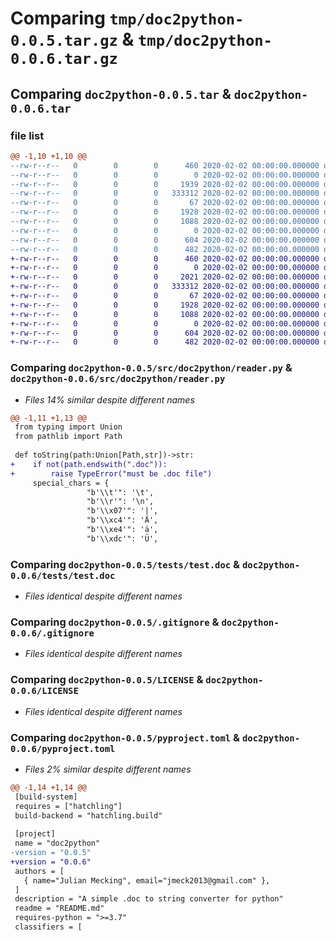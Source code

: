 # Comparing `tmp/doc2python-0.0.5.tar.gz` & `tmp/doc2python-0.0.6.tar.gz`

## Comparing `doc2python-0.0.5.tar` & `doc2python-0.0.6.tar`

### file list

```diff
@@ -1,10 +1,10 @@
--rw-r--r--   0        0        0      460 2020-02-02 00:00:00.000000 doc2python-0.0.5/config.pypirc
--rw-r--r--   0        0        0        0 2020-02-02 00:00:00.000000 doc2python-0.0.5/src/doc2python/__init__.py
--rw-r--r--   0        0        0     1939 2020-02-02 00:00:00.000000 doc2python-0.0.5/src/doc2python/reader.py
--rw-r--r--   0        0        0   333312 2020-02-02 00:00:00.000000 doc2python-0.0.5/tests/test.doc
--rw-r--r--   0        0        0       67 2020-02-02 00:00:00.000000 doc2python-0.0.5/tests/test.py
--rw-r--r--   0        0        0     1928 2020-02-02 00:00:00.000000 doc2python-0.0.5/.gitignore
--rw-r--r--   0        0        0     1088 2020-02-02 00:00:00.000000 doc2python-0.0.5/LICENSE
--rw-r--r--   0        0        0        0 2020-02-02 00:00:00.000000 doc2python-0.0.5/README.md
--rw-r--r--   0        0        0      604 2020-02-02 00:00:00.000000 doc2python-0.0.5/pyproject.toml
--rw-r--r--   0        0        0      482 2020-02-02 00:00:00.000000 doc2python-0.0.5/PKG-INFO
+-rw-r--r--   0        0        0      460 2020-02-02 00:00:00.000000 doc2python-0.0.6/config.pypirc
+-rw-r--r--   0        0        0        0 2020-02-02 00:00:00.000000 doc2python-0.0.6/src/doc2python/__init__.py
+-rw-r--r--   0        0        0     2021 2020-02-02 00:00:00.000000 doc2python-0.0.6/src/doc2python/reader.py
+-rw-r--r--   0        0        0   333312 2020-02-02 00:00:00.000000 doc2python-0.0.6/tests/test.doc
+-rw-r--r--   0        0        0       67 2020-02-02 00:00:00.000000 doc2python-0.0.6/tests/test.py
+-rw-r--r--   0        0        0     1928 2020-02-02 00:00:00.000000 doc2python-0.0.6/.gitignore
+-rw-r--r--   0        0        0     1088 2020-02-02 00:00:00.000000 doc2python-0.0.6/LICENSE
+-rw-r--r--   0        0        0        0 2020-02-02 00:00:00.000000 doc2python-0.0.6/README.md
+-rw-r--r--   0        0        0      604 2020-02-02 00:00:00.000000 doc2python-0.0.6/pyproject.toml
+-rw-r--r--   0        0        0      482 2020-02-02 00:00:00.000000 doc2python-0.0.6/PKG-INFO
```

### Comparing `doc2python-0.0.5/src/doc2python/reader.py` & `doc2python-0.0.6/src/doc2python/reader.py`

 * *Files 14% similar despite different names*

```diff
@@ -1,11 +1,13 @@
 from typing import Union
 from pathlib import Path
 
 def toString(path:Union[Path,str])->str:    
+    if not(path.endswith(".doc")):
+        raise TypeError("must be .doc file")
     special_chars = {
                 "b'\\t'": '\t',
                 "b'\\r'": '\n',
                 "b'\\x07'": '|',
                 "b'\\xc4'": 'Ä',
                 "b'\\xe4'": 'ä',
                 "b'\\xdc'": 'Ü',
```

### Comparing `doc2python-0.0.5/tests/test.doc` & `doc2python-0.0.6/tests/test.doc`

 * *Files identical despite different names*

### Comparing `doc2python-0.0.5/.gitignore` & `doc2python-0.0.6/.gitignore`

 * *Files identical despite different names*

### Comparing `doc2python-0.0.5/LICENSE` & `doc2python-0.0.6/LICENSE`

 * *Files identical despite different names*

### Comparing `doc2python-0.0.5/pyproject.toml` & `doc2python-0.0.6/pyproject.toml`

 * *Files 2% similar despite different names*

```diff
@@ -1,14 +1,14 @@
 [build-system]
 requires = ["hatchling"]
 build-backend = "hatchling.build"
 
 [project]
 name = "doc2python"
-version = "0.0.5"
+version = "0.0.6"
 authors = [
   { name="Julian Mecking", email="jmeck2013@gmail.com" },
 ]
 description = "A simple .doc to string converter for python"
 readme = "README.md"
 requires-python = ">=3.7"
 classifiers = [
```

